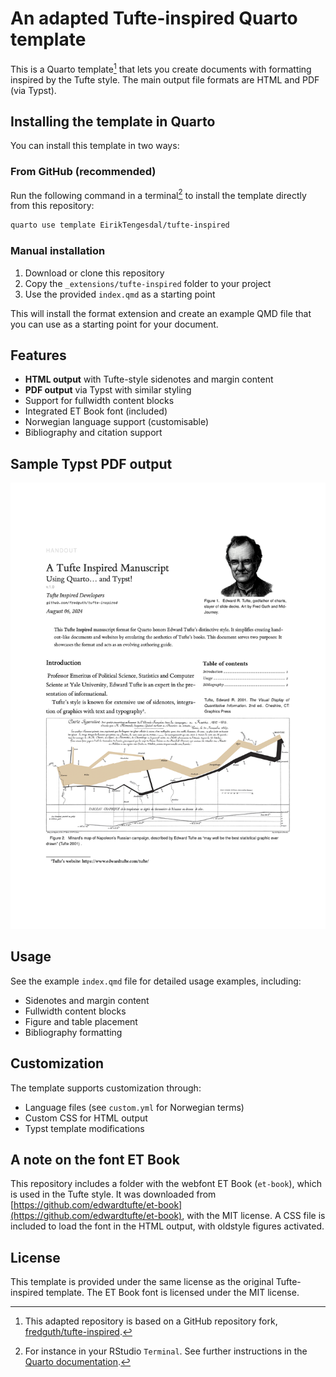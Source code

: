 # An adapted Tufte-inspired Quarto template

This is a Quarto template[^readme-1] that lets you create documents with formatting inspired by the Tufte style. The main output file formats are HTML and PDF (via Typst).

[^readme-1]: This adapted repository is based on a GitHub repository fork, [fredguth/tufte-inspired](https://github.com/fredguth/tufte-inspired).

## Installing the template in Quarto

You can install this template in two ways:

### From GitHub (recommended)
Run the following command in a terminal[^readme-2] to install the template directly from this repository:

[^readme-2]: For instance in your RStudio `Terminal`. See further instructions in the [Quarto documentation](https://quarto.org/docs/extensions/starter-templates.html).

``` bash
quarto use template EirikTengesdal/tufte-inspired
```

### Manual installation
1. Download or clone this repository
2. Copy the `_extensions/tufte-inspired` folder to your project
3. Use the provided `index.qmd` as a starting point

This will install the format extension and create an example QMD file that you can use as a starting point for your document.

## Features

- **HTML output** with Tufte-style sidenotes and margin content
- **PDF output** via Typst with similar styling
- Support for fullwidth content blocks
- Integrated ET Book font (included)
- Norwegian language support (customisable)
- Bibliography and citation support

## Sample Typst PDF output

![A Tufte inspired Quarto Manuscript format](/Images/tufte-inpired.png)

## Usage

See the example `index.qmd` file for detailed usage examples, including:
- Sidenotes and margin content
- Fullwidth content blocks
- Figure and table placement
- Bibliography formatting

## Customization

The template supports customization through:
- Language files (see `custom.yml` for Norwegian terms)
- Custom CSS for HTML output
- Typst template modifications

## A note on the font ET Book

This repository includes a folder with the webfont ET Book (`et-book`), which is used in the Tufte style. It was downloaded from [https://github.com/edwardtufte/et-book](https://github.com/edwardtufte/et-book), with the MIT license. A CSS file is included to load the font in the HTML output, with oldstyle figures activated.

## License

This template is provided under the same license as the original Tufte-inspired template. The ET Book font is licensed under the MIT license.